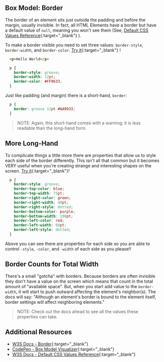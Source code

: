 ## Box Model: Border

The border of an element sits just outside the padding and before the margin, usually invisible. In fact, all HTML Elements have a border but have a default value of `null`, meaning you won't see them (See, [Default CSS Values Reference](https://www.w3schools.com/cssref/css_default_values.asp){:target="_blank"} ).

To make a border visible you need to set three values: `border-style`, `border-width`, and `border-color`. [Try it](https://codepen.io/){:target="_blank"} !

```html
  <p>Hello World</p>
```

```css
  p {
    border-style: groove;
    border-width: 12pt;
    border-color: #FF9633;
  }
```

Just like padding (and margin) there is a short-hand, `border`:

```css
  p {
    border: groove 12pt #AA9933;
  }
```

  > NOTE: Again, this short-hand comes with a warning: it is less readable than the long-hand form.

## More Long-Hand

To complicate things a little more there are properties that allow us to style each side of the border differently. This isn't all that common but it becomes VERY useful when you're creating strange and interesting shapes on the screen. [Try it](https://codepen.io/){:target="_blank"}!

```css
  p {
    border-style: groove;
    border-top-color: blue;
    border-top-width: 75pt;
    border-right-color: green;
    border-right-width: 40pt;
    border-right-style: dotted;
    border-bottom-color: purple;
    border-bottom-width: 100pt;
    border-left-color: red;
    border-left-width: 60pt;
    border-left-style: dotted;
  }
```

Above you can see there are properties for each side so you are able to control `-style`, `-color`, and `-width` of each side as you please!!

## Border Counts for Total Width

There's a small "gotcha" with borders. Because borders are often invisible they don't have a value on the screen which means that count in the total amount of "available space". But, when you start add value to the `border-width`, it will start to push outward affecting the element's neighbor(s). The docs will say: "Although an element's border is bound to the element itself, border settings will affect neighboring elements."
  
  > NOTE: Check out the docs ahead to see all the values these properties can take.

<!-- ! END OF VIDEO 101.1.23.1 - Box Model: Border -->

## Additional Resources

* [W3S Docs - Border](https://www.w3schools.com/css/css_border.asp){:target="_blank"}
* [CodePen - Box Model Visualizer](http://codepen.io/carolineartz/pen/ogVXZj/){:target="_blank"}
* [W3S Docs  - Default CSS Values Reference](https://www.w3schools.com/cssref/css_default_values.asp){:target="_blank"}
